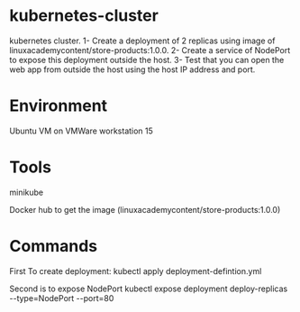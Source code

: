 # kubernetes-cluster
kubernetes cluster.
1- Create a deployment of 2 replicas using image of  linuxacademycontent/store-products:1.0.0.
2- Create a service of NodePort to expose this deployment outside the host. 
3- Test that you can open the web app from outside the host using the host IP address and port.

# Environment
Ubuntu VM on VMWare workstation 15
# Tools

minikube

Docker hub to get the image (linuxacademycontent/store-products:1.0.0)

# Commands

First To create deployment:
  kubectl apply deployment-defintion.yml

Second is to expose NodePort
  kubectl expose deployment deploy-replicas --type=NodePort --port=80
